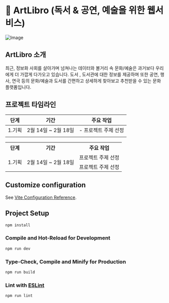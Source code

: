 # 📖 ArtLibro (독서 & 공연, 예술을 위한 웹서비스)

![Image](https://github.com/user-attachments/assets/5fc690f9-7d98-465b-8862-2c7e473bc7bb)

## ArtLibro 소개 

최근, 정보화 사회를 살아가며 넘쳐나는 데이터와 볼거리 속 문화/예술은 과거보다 우리에게 더 가깝게 다가오고 있습니다. 
도서 , 도서관에 대한 정보를 제공하며 또한 공연, 행사, 연극 등의 문화/예술과 도서를 간편하고 상세하게 찾아보고 추천받을 수 있는 
문화 플랫폼입니다.


## 프로젝트 타임라인

| **단계**    |  **기간**      |         **주요 작업**                  |
| ---------- | --------- |------------------------------------- |
| 1.기획 |  2월 14일 ~ 2월 18일   |      - 프로젝트 주제 선정          |
||     ||   ||      - 프로젝트 주제 선정          ||


<table>
  <tr>
    <th>단계</th>
    <th>기간</th>
    <th>주요 작업</th>
  </tr>
  <tr>
    <td rowspan="2">1.기획</td>
    <td  rowspan="2">2월 14일 ~ 2월 18일</td>
    <td>프로젝트 주제 선정</td>
  </tr>
  <tr>
    <td>프로젝트 주제 선정</td>
  </tr>
  <tr>
  </tr>
</table>
 

## Customize configuration

See [Vite Configuration Reference](https://vite.dev/config/).

## Project Setup

```sh
npm install
```

### Compile and Hot-Reload for Development

```sh
npm run dev
```

### Type-Check, Compile and Minify for Production

```sh
npm run build
```

### Lint with [ESLint](https://eslint.org/)

```sh
npm run lint
```
